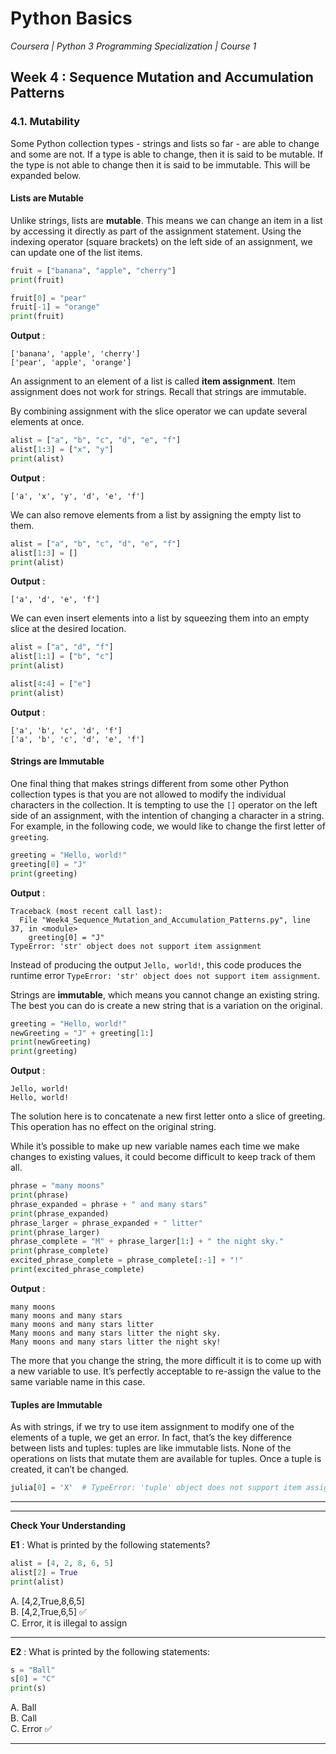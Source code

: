 # Python Basics
*Coursera | Python 3 Programming Specialization | Course 1*

## Week 4 : Sequence Mutation and Accumulation Patterns
### 4.1. Mutability

Some Python collection types - strings and lists so far - are able to change and some are not. If a type is able to change, then it is said to be mutable. If the type is not able to change then it is said to be immutable. This will be expanded below.


#### Lists are Mutable
Unlike strings, lists are **mutable**. This means we can change an item in a list by accessing it directly as part of the assignment statement. Using the indexing operator (square brackets) on the left side of an assignment, we can update one of the list items.


```python
fruit = ["banana", "apple", "cherry"]
print(fruit)

fruit[0] = "pear"
fruit[-1] = "orange"
print(fruit)
```

**Output** :

```
['banana', 'apple', 'cherry']
['pear', 'apple', 'orange']
```

An assignment to an element of a list is called **item assignment**. Item assignment does not work for strings. Recall that strings are immutable.

By combining assignment with the slice operator we can update several elements at once.

```python
alist = ["a", "b", "c", "d", "e", "f"]
alist[1:3] = ["x", "y"]
print(alist)
```

**Output** :

```
['a', 'x', 'y', 'd', 'e', 'f']
```

We can also remove elements from a list by assigning the empty list to them.

```python
alist = ["a", "b", "c", "d", "e", "f"]
alist[1:3] = []
print(alist)
```

**Output** :

```
['a', 'd', 'e', 'f']
```

We can even insert elements into a list by squeezing them into an empty slice at the desired location.


```python
alist = ["a", "d", "f"]
alist[1:1] = ["b", "c"]
print(alist)

alist[4:4] = ["e"]
print(alist)
```

**Output** :

```
['a', 'b', 'c', 'd', 'f']
['a', 'b', 'c', 'd', 'e', 'f']
```



#### Strings are Immutable

One final thing that makes strings different from some other Python collection types is that you are not allowed to modify the individual characters in the collection. It is tempting to use the `[]` operator on the left side of an assignment, with the intention of changing a character in a string. For example, in the following code, we would like to change the first letter of `greeting`.


```python
greeting = "Hello, world!"
greeting[0] = "J"
print(greeting)
```

**Output** :

```
Traceback (most recent call last):
  File "Week4_Sequence_Mutation_and_Accumulation_Patterns.py", line 37, in <module>
    greeting[0] = "J"
TypeError: 'str' object does not support item assignment
```

Instead of producing the output `Jello, world!`, this code produces the runtime error `TypeError: 'str' object does not support item assignment`.

Strings are **immutable**, which means you cannot change an existing string. The best you can do is create a new string that is a variation on the original.


```python
greeting = "Hello, world!"
newGreeting = "J" + greeting[1:]
print(newGreeting)
print(greeting)
```

**Output** :

```
Jello, world!
Hello, world!
```

The solution here is to concatenate a new first letter onto a slice of greeting. This operation has no effect on the original string.

While it’s possible to make up new variable names each time we make changes to existing values, it could become difficult to keep track of them all.


```python
phrase = "many moons"
print(phrase)
phrase_expanded = phrase + " and many stars"
print(phrase_expanded)
phrase_larger = phrase_expanded + " litter"
print(phrase_larger)
phrase_complete = "M" + phrase_larger[1:] + " the night sky."
print(phrase_complete)
excited_phrase_complete = phrase_complete[:-1] + "!"
print(excited_phrase_complete)
```

**Output** :

```
many moons
many moons and many stars
many moons and many stars litter
Many moons and many stars litter the night sky.
Many moons and many stars litter the night sky!
```

The more that you change the string, the more difficult it is to come up with a new variable to use. It’s perfectly acceptable to re-assign the value to the same variable name in this case.


#### Tuples are Immutable

As with strings, if we try to use item assignment to modify one of the elements of a tuple, we get an error. In fact, that’s the key difference between lists and tuples: tuples are like immutable lists. None of the operations on lists that mutate them are available for tuples. Once a tuple is created, it can’t be changed.

```python
julia[0] = 'X'  # TypeError: 'tuple' object does not support item assignment
```

----
----

**Check Your Understanding**

**E1** : What is printed by the following statements?

```python
alist = [4, 2, 8, 6, 5]
alist[2] = True
print(alist)
```

A. [4,2,True,8,6,5] <br>
B. [4,2,True,6,5] ✅ <br>
C. Error, it is illegal to assign <br>

---

**E2** : What is printed by the following statements:

```python
s = "Ball"
s[0] = "C"
print(s)
```

A. Ball <br>
B. Call <br>
C. Error ✅ <br>

---
